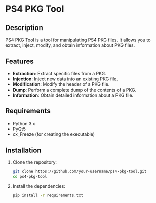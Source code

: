 # PS4 PKG Tool

## Description
PS4 PKG Tool is a tool for manipulating PS4 PKG files. It allows you to extract, inject, modify, and obtain information about PKG files.

## Features
- **Extraction**: Extract specific files from a PKG.
- **Injection**: Inject new data into an existing PKG file.
- **Modification**: Modify the header of a PKG file.
- **Dump**: Perform a complete dump of the contents of a PKG.
- **Information**: Obtain detailed information about a PKG file.

## Requirements
- Python 3.x
- PyQt5
- cx_Freeze (for creating the executable)

## Installation
1. Clone the repository:
    ```sh
    git clone https://github.com/your-username/ps4-pkg-tool.git
    cd ps4-pkg-tool
    ```

2. Install the dependencies:
    ```sh
    pip install -r requirements.txt
    ```
